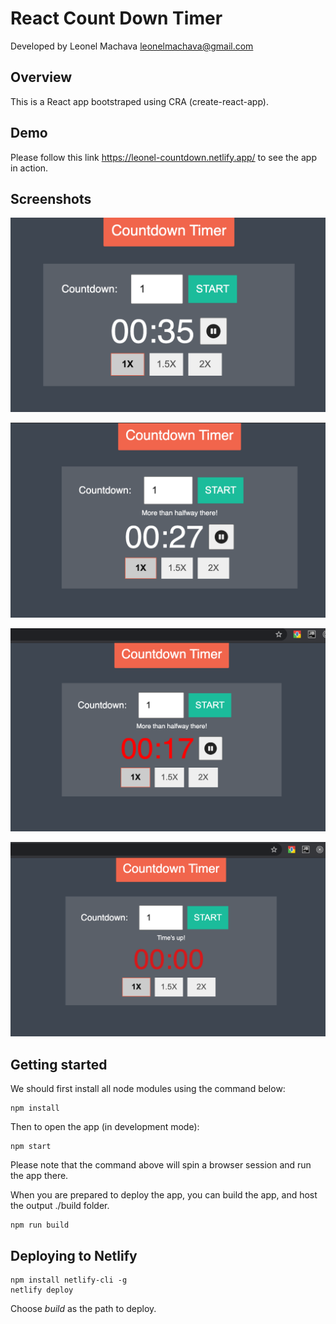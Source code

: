 # React Count Down Timer
Developed by Leonel Machava <leonelmachava@gmail.com>

## Overview

This is a React app bootstraped using CRA (create-react-app).

## Demo

Please follow this link https://leonel-countdown.netlify.app/ to see the app in action.

## Screenshots

![Normal](/public/normal-screenshot.png?raw=true "Normal")

![Halfway non-critical](/public/halfway-normal-screenshot.png?raw=true "Halfway non-critical")

![Halfway critical](/public/halfway-screenshot.png?raw=true "Halfway critical")

![Time is up](/public/timesup-screenshot.png?raw=true "Time is up")

## Getting started

We should first install all node modules using the command below:

```
npm install
```

Then to open the app (in development mode):

```
npm start
```

Please note that the command above will spin a browser session and run the app there.

When you are prepared to deploy the app, you can build the app, and host the output ./build folder.

```
npm run build
```

## Deploying to Netlify

```
npm install netlify-cli -g
netlify deploy
```

Choose *build* as the path to deploy.

